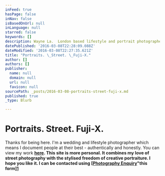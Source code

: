 ```yaml
---
inFeed: true
hasPage: false
inNav: false
isBasedOnUrl: null
inLanguage: null
starred: false
keywords: []
description: Wayne La.  London based lifestyle and portrait photographer
datePublished: '2016-03-08T22:28:09.088Z'
dateModified: '2016-03-08T22:27:35.621Z'
title: "Portraits. \_Street. \_Fuji-X."
author: []
authors: []
publisher:
  name: null
  domain: null
  url: null
  favicon: null
sourcePath: _posts/2016-03-08-portraits-street-fuji-x.md
published: true
_type: Blurb

---
```

# Portraits.  Street.  Fuji-X.

Thanks for being here.  I'm a wedding and lifestyle photographer which means I document people at their best  - authentically and honestly.  You can view my work **[here][0].  This site is more personal.  It combines my love of street photography with the stylised freedom of creative portraiture.  I hope you like it.  I can be contacted using [[Photography Enquiry][2]"this form][1]**

[0]: www.captiv8photography.net
[1]: href
[2]: https://77212.17hats.com/p#/lcf/fzsgffzprzssvsncwvkgznxsrdpwxdph